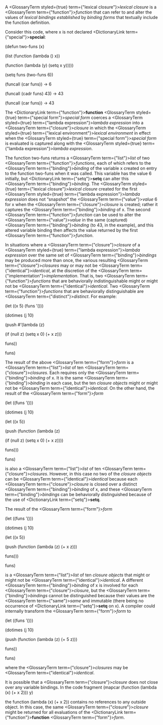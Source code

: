  



A <GlossaryTerm styled={true} term={"lexical closure"}><i>lexical closure</i></GlossaryTerm> is a <GlossaryTerm  term={"function"}><i>function</i></GlossaryTerm> that can refer to and alter the values of *lexical bindings established* by *binding forms* that textually include the function definition. 



Consider this code, where x is not declared <DictionaryLink  term={"special"}><b>special</b></DictionaryLink>: 



(defun two-funs (x) 



(list (function (lambda () x)) 



(function (lambda (y) (setq x y))))) 



(setq funs (two-funs 6)) 



(funcall (car funs)) → 6 



(funcall (cadr funs) 43) → 43 



(funcall (car funs)) → 43 



The <DictionaryLink  term={"function"}><b>function</b></DictionaryLink> <GlossaryTerm styled={true} term={"special form"}><i>special form</i></GlossaryTerm> coerces a <GlossaryTerm styled={true} term={"lambda expression"}><i>lambda expression</i></GlossaryTerm> into a <GlossaryTerm  term={"closure"}><i>closure</i></GlossaryTerm> in which the <GlossaryTerm styled={true} term={"lexical environment"}><i>lexical environment</i></GlossaryTerm> in effect when the <GlossaryTerm styled={true} term={"special form"}><i>special form</i></GlossaryTerm> is evaluated is captured along with the <GlossaryTerm styled={true} term={"lambda expression"}><i>lambda expression</i></GlossaryTerm>. 



The function two-funs returns a <GlossaryTerm  term={"list"}><i>list</i></GlossaryTerm> of two <GlossaryTerm  term={"function"}><i>functions</i></GlossaryTerm>, each of which refers to the <GlossaryTerm  term={"binding"}><i>binding</i></GlossaryTerm> of the variable x created on entry to the function two-funs when it was called. This variable has the value 6 initially, but <DictionaryLink  term={"setq"}><b>setq</b></DictionaryLink> can alter this <GlossaryTerm  term={"binding"}><i>binding</i></GlossaryTerm>. The <GlossaryTerm styled={true} term={"lexical closure"}><i>lexical closure</i></GlossaryTerm> created for the first <GlossaryTerm styled={true} term={"lambda expression"}><i>lambda expression</i></GlossaryTerm> does not “snapshot” the <GlossaryTerm  term={"value"}><i>value</i></GlossaryTerm> 6 for x when the <GlossaryTerm  term={"closure"}><i>closure</i></GlossaryTerm> is created; rather it captures the <GlossaryTerm  term={"binding"}><i>binding</i></GlossaryTerm> of x. The second <GlossaryTerm  term={"function"}><i>function</i></GlossaryTerm> can be used to alter the <GlossaryTerm  term={"value"}><i>value</i></GlossaryTerm> in the same (captured) <GlossaryTerm  term={"binding"}><i>binding</i></GlossaryTerm> (to 43, in the example), and this altered variable binding then affects the value returned by the first <GlossaryTerm  term={"function"}><i>function</i></GlossaryTerm>.  







In situations where a <GlossaryTerm  term={"closure"}><i>closure</i></GlossaryTerm> of a <GlossaryTerm styled={true} term={"lambda expression"}><i>lambda expression</i></GlossaryTerm> over the same set of <GlossaryTerm  term={"binding"}><i>bindings</i></GlossaryTerm> may be produced more than once, the various resulting <GlossaryTerm  term={"closure"}><i>closures</i></GlossaryTerm> may or may not be <GlossaryTerm  term={"identical"}><i>identical</i></GlossaryTerm>, at the discretion of the <GlossaryTerm  term={"implementation"}><i>implementation</i></GlossaryTerm>. That is, two <GlossaryTerm  term={"function"}><i>functions</i></GlossaryTerm> that are behaviorally indistinguishable might or might not be <GlossaryTerm  term={"identical"}><i>identical</i></GlossaryTerm>. Two <GlossaryTerm  term={"function"}><i>functions</i></GlossaryTerm> that are behaviorally distinguishable are <GlossaryTerm  term={"distinct"}><i>distinct</i></GlossaryTerm>. For example: 



(let ((x 5) (funs ’())) 



(dotimes (j 10) 



(push #’(lambda (z) 



(if (null z) (setq x 0) (+ x z))) 



funs)) 



funs) 



The result of the above <GlossaryTerm  term={"form"}><i>form</i></GlossaryTerm> is a <GlossaryTerm  term={"list"}><i>list</i></GlossaryTerm> of ten <GlossaryTerm  term={"closure"}><i>closures</i></GlossaryTerm>. Each requires only the <GlossaryTerm  term={"binding"}><i>binding</i></GlossaryTerm> of x. It is the same <GlossaryTerm  term={"binding"}><i>binding</i></GlossaryTerm> in each case, but the ten *closure objects* might or might not be <GlossaryTerm  term={"identical"}><i>identical</i></GlossaryTerm>. On the other hand, the result of the <GlossaryTerm  term={"form"}><i>form</i></GlossaryTerm> 



(let ((funs ’())) 



(dotimes (j 10) 



(let ((x 5)) 



(push (function (lambda (z) 



(if (null z) (setq x 0) (+ x z)))) 



funs))) 



funs) 



is also a <GlossaryTerm  term={"list"}><i>list</i></GlossaryTerm> of ten <GlossaryTerm  term={"closure"}><i>closures</i></GlossaryTerm>. However, in this case no two of the *closure objects* can be <GlossaryTerm  term={"identical"}><i>identical</i></GlossaryTerm> because each <GlossaryTerm  term={"closure"}><i>closure</i></GlossaryTerm> is closed over a distinct <GlossaryTerm  term={"binding"}><i>binding</i></GlossaryTerm> of x, and these <GlossaryTerm  term={"binding"}><i>bindings</i></GlossaryTerm> can be behaviorally distinguished because of the use of <DictionaryLink  term={"setq"}><b>setq</b></DictionaryLink>. 



The result of the <GlossaryTerm  term={"form"}><i>form</i></GlossaryTerm> 



(let ((funs ’())) 



(dotimes (j 10) 



(let ((x 5)) 



(push (function (lambda (z) (+ x z))) 



funs))) 



funs) 



is a <GlossaryTerm  term={"list"}><i>list</i></GlossaryTerm> of ten *closure objects* that might or might not be <GlossaryTerm  term={"identical"}><i>identical</i></GlossaryTerm>. A different <GlossaryTerm  term={"binding"}><i>binding</i></GlossaryTerm> of x is involved for each <GlossaryTerm  term={"closure"}><i>closure</i></GlossaryTerm>, but the <GlossaryTerm  term={"binding"}><i>bindings</i></GlossaryTerm> cannot be distinguished because their values are the <GlossaryTerm  term={"same"}><i>same</i></GlossaryTerm> and immutable (there being no occurrence of <DictionaryLink  term={"setq"}><b>setq</b></DictionaryLink> on x). A compiler could internally transform the <GlossaryTerm  term={"form"}><i>form</i></GlossaryTerm> to 



(let ((funs ’())) 



(dotimes (j 10) 



(push (function (lambda (z) (+ 5 z))) 



funs)) 



funs)  







where the <GlossaryTerm  term={"closure"}><i>closures</i></GlossaryTerm> may be <GlossaryTerm  term={"identical"}><i>identical</i></GlossaryTerm>. 



It is possible that a <GlossaryTerm  term={"closure"}><i>closure</i></GlossaryTerm> does not close over any variable bindings. In the code fragment (mapcar (function (lambda (x) (+ x 2))) y) 



the function (lambda (x) (+ x 2)) contains no references to any outside object. In this case, the same <GlossaryTerm  term={"closure"}><i>closure</i></GlossaryTerm> might be returned for all evaluations of the <DictionaryLink  term={"function"}><b>function</b></DictionaryLink> <GlossaryTerm  term={"form"}><i>form</i></GlossaryTerm>. 



